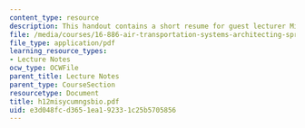 ```yaml
---
content_type: resource
description: This handout contains a short resume for guest lecturer Missy Cummings.
file: /media/courses/16-886-air-transportation-systems-architecting-spring-2004/e3d048fcd3651ea192331c25b5705856_h12misycumngsbio.pdf
file_type: application/pdf
learning_resource_types:
- Lecture Notes
ocw_type: OCWFile
parent_title: Lecture Notes
parent_type: CourseSection
resourcetype: Document
title: h12misycumngsbio.pdf
uid: e3d048fc-d365-1ea1-9233-1c25b5705856
---
```

